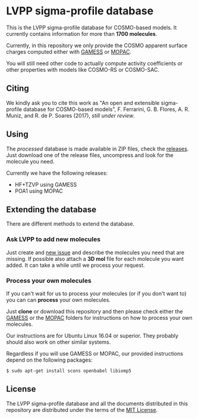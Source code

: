 # LVPP sigma-profile database

This is the LVPP sigma-profile database for COSMO-based models. It currently contains information for more than **1700 molecules**.

Currently, in this repository we only provide the COSMO apparent surface charges computed either with
[GAMESS](http://www.msg.ameslab.gov/gamess/) or [MOPAC](http://openmopac.net/).

You will still need other code to actually compute activity coefficients or other properties with models like COSMO-RS or COSMO-SAC.

## Citing
We kindly ask you to cite this work as "An open and extensible sigma-profile database for COSMO-based models",
F. Ferrarini, G. B. Flores, A. R. Muniz, and R. de P. Soares (2017), *still under review*.

## Using
The *processed* database is made available in ZIP files, check the [releases](http://github.com/lvpp/sigma/releases).
Just download one of the release files, uncompress and look for the molecule you need.

Currently we have the following releases:
* HF+TZVP using GAMESS
* POA1 using MOPAC

## Extending the database

There are different methods to extend the database.

### Ask LVPP to add new molecules

Just create and [new issue](https://github.com/lvpp/sigma/issues)
and describe the molecules you need that are missing.
If possible also attach a **3D mol** file for each molecule you want added.
It can take a while until we process your request.

### Process your own molecules

If you can't wait for us to process your molecules (or if you don't want to)
you can can **process** your own molecules.

Just **clone** or download this repository and then
please check either the [GAMESS](https://github.com/lvpp/sigma/tree/master/GAMESS)
or the [MOPAC](https://github.com/lvpp/sigma/tree/master/MOPAC) folders for instructions
on how to process your own molecules.

Our instructions are for Ubuntu Linux 16.04 or superior. They probably should also
work on other similar systems.

Regardless if you will use GAMESS or MOPAC,
our provided instructions depend on the following packages:
```
$ sudo apt-get install scons openbabel libiomp5
```

## License

The LVPP sigma-profile database and all the documents distributed in this repository are distributed under the terms
of the [MIT License](https://github.com/lvpp/sigma/blob/master/LICENSE).
